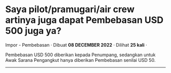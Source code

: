 Saya pilot/pramugari/air crew artinya juga dapat Pembebasan USD 500 juga ya?
============================================================================

Impor - Pembebasan · Dibuat **08 DECEMBER 2022** · Dilihat **25 kali** ·

Pembebasan USD 500 diberikan kepada Penumpang, sedangkan untuk Awak Sarana Pengangkut hanya diberikan Pembebasan senilai USD 50.  

  
  
  

* * *